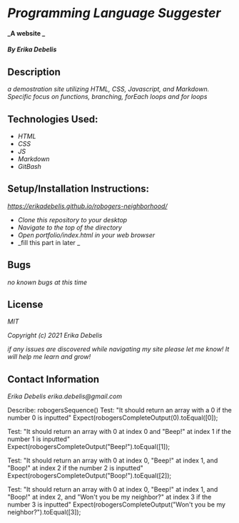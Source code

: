 # _Programming Language Suggester_

#### _A website _

#### _By Erika Debelis_

## Description

_a demostration site utilizing HTML, CSS, Javascript, and Markdown. Specific focus on functions, branching, forEach loops and for loops_

## Technologies Used:

* _HTML_
* _CSS_
* _JS_
* _Markdown_
* _GitBash_

## Setup/Installation Instructions:

_https://erikadebelis.github.io/robogers-neighborhood/_

* _Clone this repository to your desktop_
* _Navigate to the top of the directory_
* _Open portfolio/index.html in your web browser_
* _fill this part in later _


## Bugs

_no known bugs at this time_

## License

_MIT_

_Copyright (c) 2021 Erika Debelis_

_if any issues are discovered while navigating my site please let me know! It will help me learn and grow!_

## Contact Information

_Erika Debelis erika.debelis@gmail.com_


Describe: robogersSequence()
Test: "It should return an array with a 0 if the number 0 is inputted"
Expect(robogersCompleteOutput(0).toEqual([0]);

Test: "It should return an array with 0 at index 0 and "Beep!" at index 1 if the number 1 is inputted"
Expect(robogersCompleteOutput("Beep!").toEqual([1]);

Test: "It should return an array with 0 at index 0, "Beep!" at index 1, and "Boop!" at index 2 if the number 2 is inputted"
Expect(robogersCompleteOutput("Boop!").toEqual([2]);

Test: "It should return an array with 0 at index 0, "Beep!" at index 1, and "Boop!" at index 2, and "Won't you be my neighbor?" at index 3 if the number 3 is inputted"
Expect(robogersCompleteOutput("Won't you be my neighbor?").toEqual([3]);

